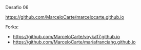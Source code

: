 Desafio 06

https://github.com/MarceloCarte/marcelocarte.github.io

Forks:
- https://github.com/MarceloCarte/voyka17.github.io
- https://github.com/MarceloCarte/mariafranciahg.github.io
